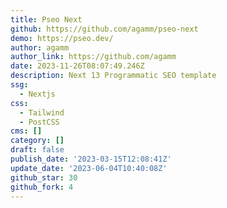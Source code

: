 ```yaml
---
title: Pseo Next
github: https://github.com/agamm/pseo-next
demo: https://pseo.dev/
author: agamm
author_link: https://github.com/agamm
date: 2023-11-26T08:07:49.246Z
description: Next 13 Programmatic SEO template
ssg:
  - Nextjs
css:
  - Tailwind
  - PostCSS
cms: []
category: []
draft: false
publish_date: '2023-03-15T12:08:41Z'
update_date: '2023-06-04T10:40:08Z'
github_star: 30
github_fork: 4
---
```

